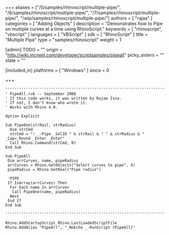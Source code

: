 +++
aliases = ["/5/samples/rhinoscript/multiple-pipe/", "/6/samples/rhinoscript/multiple-pipe/", "/7/samples/rhinoscript/multiple-pipe/", "/wip/samples/rhinoscript/multiple-pipe/"]
authors = [ "rajaa" ]
categories = [ "Adding Objects" ]
description = "Demonstrates how to Pipe on multiple curves at a time using RhinoScript."
keywords = [ "rhinoscript", "vbscript" ]
languages = [ "VBScript" ]
sdk = [ "RhinoScript" ]
title = "Multiple Pipe"
type = "samples/rhinoscript"
weight = 1

[admin]
TODO = ""
origin = "http://wiki.mcneel.com/developer/scriptsamples/pipeall"
picky_sisters = ""
state = ""

[included_in]
platforms = [ "Windows" ]
since = 0

+++

```vbnet
'''''''''''''''''''''''''''''''''''''''''''''''''''''''''''''''''''''''''''''
' PipeAll.rvb -- September 2008
' If this code works, it was written by Rajaa Issa.
' If not, I don't know who wrote it.
' Works with Rhino 4.0.

Option Explicit

Sub PipeOne(strRail, strRadius)
  Dim strCmd
  strCmd = "! _-Pipe _SelID " & strRail & " " & strRadius & " _Cap=_Round _Enter _Enter"
  Call Rhino.Command(strCmd, 0)
End Sub

Sub PipeAll
 Dim arrCurves, name, pipeRadius
 arrCurves = Rhino.GetObjects("Select curves to pipe", 4)
 pipeRadius = Rhino.GetReal("Pipe radius")

 'PIPE
 If IsArray(arrCurves) Then
  For Each name In arrCurves
   Call PipeOne(name, pipeRadius)
  Next
 End If
End Sub

'''''''''''''''''''''''''''''''''''''''''''''''''''''''''''''''''''''''''''''

Rhino.AddStartupScript Rhino.LastLoadedScriptFile
Rhino.AddAlias "PipeAll", "_NoEcho _-RunScript (PipeAll)"
```
